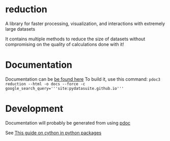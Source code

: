 # reduction
A library for faster processing, visualization, and interactions with extremely large datasets

It contains multiple methods to reduce the size of datasets without compromising on the quality of calculations done with it!

# Documentation
Documentation can be [be found here](https://pydatasuite.github.io/reduction/reduction.html)
To build it, use this command: `pdoc3 reduction --html -o docs --force -c google_search_query='''site:pydatasuite.github.io'''`

# Development
Documentation will probably be generated from using [pdoc](https://pdoc.dev/)

See [This guide on cython in python packages](https://stackoverflow.com/questions/4505747/how-should-i-structure-a-python-package-that-contains-cython-code)